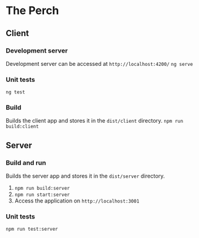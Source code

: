 # The Perch

## Client
### Development server
Development server can be accessed at `http://localhost:4200/`
`ng serve`
### Unit tests
`ng test`
### Build
Builds the client app and stores it in the `dist/client` directory.
`npm run build:client`

## Server
### Build and run
Builds the server app and stores it in the `dist/server` directory.
1. `npm run build:server`
2. `npm run start:server`
3. Access the application on `http://localhost:3001`
### Unit tests
`npm run test:server`
